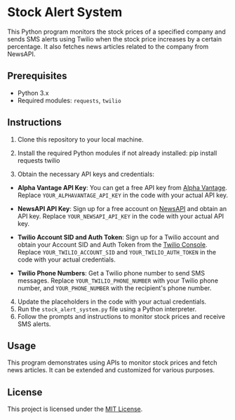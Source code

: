 # Stock Alert System

This Python program monitors the stock prices of a specified company and sends SMS alerts using Twilio when the stock price increases by a certain percentage. It also fetches news articles related to the company from NewsAPI.

## Prerequisites

- Python 3.x
- Required modules: `requests`, `twilio`

## Instructions

1. Clone this repository to your local machine.
2. Install the required Python modules if not already installed:
pip install requests twilio

3. Obtain the necessary API keys and credentials:

- **Alpha Vantage API Key**: You can get a free API key from [Alpha Vantage](https://www.alphavantage.co/). Replace `YOUR_ALPHAVANTAGE_API_KEY` in the code with your actual API key.

- **NewsAPI API Key**: Sign up for a free account on [NewsAPI](https://newsapi.org/) and obtain an API key. Replace `YOUR_NEWSAPI_API_KEY` in the code with your actual API key.

- **Twilio Account SID and Auth Token**: Sign up for a Twilio account and obtain your Account SID and Auth Token from the [Twilio Console](https://www.twilio.com/console). Replace `YOUR_TWILIO_ACCOUNT_SID` and `YOUR_TWILIO_AUTH_TOKEN` in the code with your actual credentials.

- **Twilio Phone Numbers**: Get a Twilio phone number to send SMS messages. Replace `YOUR_TWILIO_PHONE_NUMBER` with your Twilio phone number, and `YOUR_PHONE_NUMBER` with the recipient's phone number.

4. Update the placeholders in the code with your actual credentials.
5. Run the `stock_alert_system.py` file using a Python interpreter.
6. Follow the prompts and instructions to monitor stock prices and receive SMS alerts.

## Usage

This program demonstrates using APIs to monitor stock prices and fetch news articles. It can be extended and customized for various purposes.

## License

This project is licensed under the [MIT License](LICENSE).


